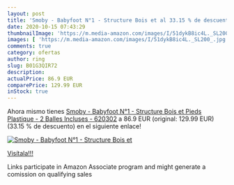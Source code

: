 ```yaml
---
layout: post
title: 'Smoby - Babyfoot N°1 - Structure Bois et al 33.15 % de descuento'
date: 2020-10-15 07:43:29
thumbnailImage: 'https://m.media-amazon.com/images/I/51dykB8ic4L._SL200_.jpg'
images: [ 'https://m.media-amazon.com/images/I/51dykB8ic4L._SL200_.jpg' ]
comments: true
category: ofertas
author: ring
slug: B01G3QIR72
description:
actualPrice: 86.9 EUR
comparePrice: 129.99 EUR
inStock: true
---
```


Ahora mismo tienes [Smoby - Babyfoot N°1 - Structure Bois et Pieds Plastique - 2 Balles Incluses - 620302](https://www.amazon.fr/dp/B01G3QIR72/?tag=tolees0d-21) a 86.9 EUR (original: 129.99 EUR) (33.15 %  de descuento) en el siguiente enlace!

[![Smoby - Babyfoot N°1 - Structure Bois et](https://m.media-amazon.com/images/I/51dykB8ic4L._SL200_.jpg)](https://www.amazon.fr/dp/B01G3QIR72/?tag=tolees0d-21)

[Visítala!!!](https://www.amazon.fr/dp/B01G3QIR72/?tag=tolees0d-21)

Links participate in Amazon Associate program and might generate a comission on qualifying sales
